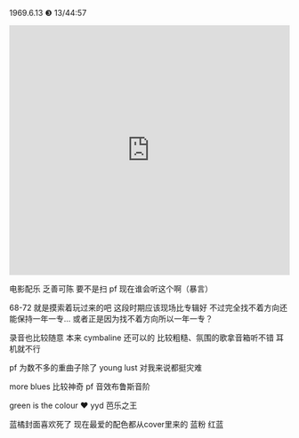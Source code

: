 ---
---

1969.6.13 ❸ 13/44:57

<iframe allow="autoplay *; encrypted-media *; fullscreen *; clipboard-write" frameborder="0" height="450" style="width:100%;max-width:660px;overflow:hidden;background:transparent;" sandbox="allow-forms allow-popups allow-same-origin allow-scripts allow-storage-access-by-user-activation allow-top-navigation-by-user-activation" src="https://embed.music.apple.com/hk/album/more-original-film-soundtrack/1065975072?l=en"></iframe>

电影配乐 乏善可陈 要不是扫 pf 现在谁会听这个啊（暴言）

68-72 就是摸索着玩过来的吧 这段时期应该现场比专辑好 不过完全找不着方向还能保持一年一专... 或者正是因为找不着方向所以一年一专？

录音也比较随意 本来 cymbaline 还可以的 比较粗糙、氛围的歌拿音箱听不错 耳机就不行

pf 为数不多的重曲子除了 young lust 对我来说都挺灾难 

more blues 比较神奇 pf 音效布鲁斯音阶 

green is the colour ❤️ yyd 芭乐之王 

蓝橘封面喜欢死了 现在最爱的配色都从cover里来的 蓝粉 红蓝 